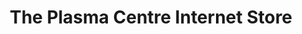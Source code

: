 ---
title: "The Plasma Centre Internet Store"
url: /gateshead/the-plasma-centre-internet-store/
shop: Allgemein
---